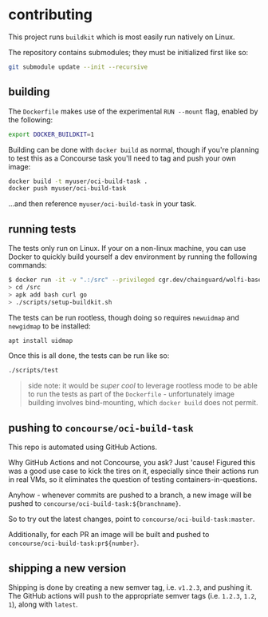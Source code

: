 # contributing

This project runs `buildkit` which is most easily run natively on Linux.

The repository contains submodules; they must be initialized first like so:

```sh
git submodule update --init --recursive
```

## building

The `Dockerfile` makes use of the experimental `RUN --mount` flag, enabled by
the following:

```sh
export DOCKER_BUILDKIT=1
```

Building can be done with `docker build` as normal, though if you're planning
to test this as a Concourse task you'll need to tag and push your own image:

```sh
docker build -t myuser/oci-build-task .
docker push myuser/oci-build-task
```

...and then reference `myuser/oci-build-task` in your task.


## running tests

The tests only run on Linux. If your on a non-linux machine, you can use Docker
to quickly build yourself a dev environment by running the following commands:

```sh
$ docker run -it -v ".:/src" --privileged cgr.dev/chainguard/wolfi-base
> cd /src
> apk add bash curl go
> ./scripts/setup-buildkit.sh
```

The tests can be run rootless, though doing so requires `newuidmap` and
`newgidmap` to be installed:

```sh
apt install uidmap
```

Once this is all done, the tests can be run like so:

```sh
./scripts/test
```

> side note: it would be *super cool* to leverage rootless mode to be able to
> run the tests as part of the `Dockerfile` - unfortunately image building
> involves bind-mounting, which `docker build` does not permit.

## pushing to `concourse/oci-build-task`

This repo is automated using GitHub Actions.

Why GitHub Actions and not Concourse, you ask? Just 'cause! Figured this was a
good use case to kick the tires on it, especially since their actions run in
real VMs, so it eliminates the question of testing containers-in-questions.

Anyhow - whenever commits are pushed to a branch, a new image will be pushed to
`concourse/oci-build-task:${branchname}`.

So to try out the latest changes, point to `concourse/oci-build-task:master`.

Additionally, for each PR an image will be built and pushed to
`concourse/oci-build-task:pr${number}`.

## shipping a new version

Shipping is done by creating a new semver tag, i.e. `v1.2.3`, and pushing it.
The GitHub actions will push to the appropriate semver tags (i.e. `1.2.3`,
`1.2`, `1`), along with `latest`.
